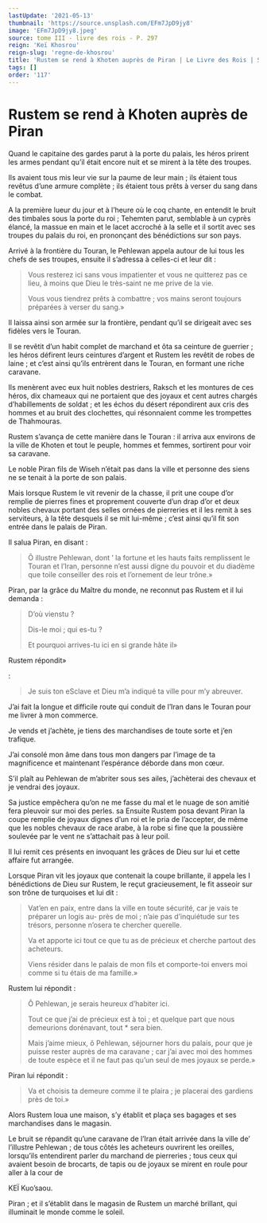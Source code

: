 ```yaml
---
lastUpdate: '2021-05-13'
thumbnail: 'https://source.unsplash.com/EFm7JpD9jy8'
image: 'EFm7JpD9jy8.jpeg'
source: tome III - livre des rois - P. 297
reign: 'Keï Khosrou'
reign-slug: 'regne-de-khosrou'
title: 'Rustem se rend à Khoten auprès de Piran | Le Livre des Rois | Shâhnâmeh'
tags: []
order: '117'
---
```


# Rustem se rend à Khoten auprès de Piran

Quand le capitaine des gardes parut à la porte du palais, les héros prirent les armes pendant qu’il était encore nuit et se mirent à la tête des troupes.

Ils avaient tous mis leur vie sur la paume de leur main ; ils étaient tous revêtus d’une armure complète ; ils étaient tous prêts à verser du sang dans le combat.

A la première lueur du jour et à l’heure où le coq chante, en entendit le bruit des timbales sous la porte du roi ; Tehemten parut, semblable à un cyprès élancé, la massue en main et le lacet accroché à la selle et il sortit avec ses troupes du palais du roi, en prononçant des bénédictions sur son pays.

Arrivé à la frontière du Touran, le Pehlewan appela autour de lui tous les chefs de ses troupes, ensuite il s’adressa à celles-ci et leur dit :

> Vous resterez ici sans vous impatienter et vous ne quitterez pas ce lieu, à moins que Dieu le très-saint ne me prive de la vie.
>
> Vous vous tiendrez prêts à combattre ; vos mains seront toujours préparées à verser du sang.»

Il laissa ainsi son armée sur la frontière, pendant qu’il se dirigeait avec ses fidèles vers le Touran.

Il se revêtit d’un habit complet de marchand et ôta sa ceinture de guerrier ; les héros défirent leurs ceintures d’argent et Rustem les revêtit de robes de laine ; et c’est ainsi qu’ils entrèrent dans le Touran, en formant une riche caravane.

Ils menèrent avec eux huit nobles destriers, Raksch et les montures de ces héros, dix chameaux qui ne portaient que des joyaux et cent autres chargés d’habillements de soldat ; et les échos du désert répondirent aux cris des hommes et au bruit des clochettes, qui résonnaient comme les trompettes de Thahmouras.

Rustem s’avança de cette manière dans le Touran : il arriva aux environs de la ville de Khoten et tout le peuple, hommes et femmes, sortirent pour voir sa caravane.

Le noble Piran fils de Wiseh n’était pas dans la ville et personne des siens ne se tenait à la porte de son palais.

Mais lorsque Rustem le vit revenir de la chasse, il prit une coupe d’or remplie de pierres fines et proprement couverte d’un drap d’or et deux nobles chevaux portant des selles ornées de pierreries et il les remit à ses serviteurs, à la tête desquels il se mit lui-même ; c’est ainsi qu’il fit son entrée dans le palais de Piran.

Il salua Piran, en disant :

> Ô illustre Pehlewan, dont ’
> la fortune et les hauts faits remplissent le Touran et l’Iran, personne n’est aussi digne du pouvoir et du diadème que toile conseiller des rois et l’ornement de leur trône.»

Piran, par la grâce du Maître du monde, ne reconnut pas Rustem et il lui demanda :

> D’où vienstu ?
>
> Dis-le moi ; qui es-tu ?
>
> Et pourquoi arrives-tu ici en si grande hâte il»

Rustem répondit»

:

> Je suis ton eSclave et Dieu m’a indiqué ta ville pour m’y abreuver.

J’ai fait la longue et difficile route qui conduit de l’Iran dans le Touran pour me livrer à mon commerce.

Je vends et j’achète, je tiens des marchandises de toute sorte et j’en trafique.

J’ai consolé mon âme dans tous mon dangers par l’image de ta magnificence et maintenant l’espérance déborde dans mon cœur.

S’il plaît au Pehlewan de m’abriter sous ses ailes, j’achèterai des chevaux et je vendrai des joyaux.

Sa justice empêchera qu’on ne me fasse du mal et le nuage de son amitié fera pleuvoir sur moi des perles. sa Ensuite Rustem posa devant Piran la coupe remplie de joyaux dignes d’un roi et le pria de l’accepter, de même que les nobles chevaux de race arabe, à la robe si fine que la poussière soulevée par le vent ne s’attachait pas à leur poil.

Il lui remit ces présents en invoquant les grâces de Dieu sur lui et cette affaire fut arrangée.

Lorsque Piran vit les joyaux que contenait la coupe brillante, il appela les I bénédictions de Dieu sur Rustem, le reçut gracieusement, le fit asseoir sur son trône de turquoises et lui dit :

> Vat’en en paix, entre dans la ville en toute sécurité, car je vais te préparer un logis au-
> près de moi ; n’aie pas d’inquiétude sur tes trésors, personne n’osera te chercher querelle.
>
> Va et apporte ici tout ce que tu as de précieux et cherche partout des acheteurs.
>
> Viens résider dans le palais de mon fils et comporte-toi envers moi comme si tu étais de ma famille.»

Rustem lui répondit :

> Ô Pehlewan, je serais heureux d’habiter ici.
>
> Tout ce que j’ai de précieux est à toi ; et quelque part que nous demeurions dorénavant, tout \* sera bien.
>
> Mais j’aime mieux, ô Pehlewan, séjourner hors du palais, pour que je puisse rester auprès de ma caravane ; car j’ai avec moi des hommes de toute espèce et il ne faut pas qu’un seul de mes joyaux se perde.»

Piran lui répondit :

> Va et choisis ta demeure comme il te plaira ; je placerai des gardiens près de toi.»

Alors Rustem loua une maison, s’y établit et plaça ses bagages et ses marchandises dans le magasin.

Le bruit se répandit qu’une caravane de l’Iran était arrivée dans la ville de’ l’illustre Pehlewan ; de tous côtés les acheteurs ouvrirent les oreilles, lorsqu’ils entendirent parler du marchand de pierreries ; tous ceux qui avaient besoin de brocarts, de tapis ou de joyaux se mirent en roule pour aller à la cour de

KEÏ Kuo’saou.

Piran ; et il s’établit dans le magasin de Rustem un marché brillant, qui illuminait le monde comme le soleil.
